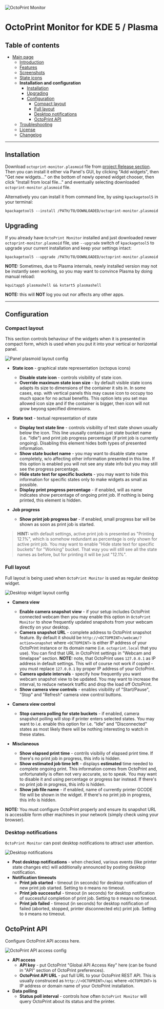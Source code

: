 ![OctoPrint Monitor](img/logo.png)
# OctoPrint Monitor for KDE 5 / Plasma #

## Table of contents ##

 * [Main page](../README.md)
   * [Introduction](../README.md#introduction)
   * [Features](../README.md#features)
   * [Screenshots](../README.md#screenshots)
   * [State icons](states.md)
   * **Installation and configuration**
     * [Installation](#installation)
     * [Upgrading](#upgrading)
     * [Configuration](#configuration)
       * [Compact layout](#compact-layout)
       * [Full layout](#full-layout)
       * [Desktop notifications](#desktop-notifications)
       * [OctoPrint API](#octoprint-api)
   * [Troubleshooting](troubles.md)
   * [License](../README.md/#license)
   * [Changelog](../CHANGES.md)

---

## Installation ##

Download `octoprint-monitor.plasmoid` file from
[project Release section](https://github.com/MarcinOrlowski/octoprint-monitor/releases).
Then you can install it either via Panel's GUI, by clicking "Add widgets", then "Get new widgets..."
on the bottom of newly opened widget chooser, then click "Install from local file..." and eventually
selecting downloaded `octoprint-monitor.plasmoid` file.

Alternatively you can install it from command line, by using `kpackagetool5` in your terminal:

    kpackagetool5 --install /PATH/TO/DOWNLOADED/octoprint-monitor.plasmoid 

## Upgrading ##

If you already have `OctoPrint Monitor` installed and just downloaded newer `octoprint-monitor.plasmoid` file,
use `--upgrade` switch of `kpackagetool5` to upgrade your current installation and keep your settings intact:

    kpackagetool5 --upgrade /PATH/TO/DOWNLOADED/octoprint-monitor.plasmoid

**NOTE:** Sometimes, due to Plasma internals, newly installed version may not be instantly seen working,
so you may want to convince Plasma by doing manual reload:

    kquitapp5 plasmashell && kstart5 plasmashell
    
**NOTE:** this will **NOT** log you out nor affects any other apps. 

---

## Configuration ##

### Compact layout ###

This section controls behaviour of the widgets when it is presented in compact form, which is 
used when you put it into your vertical or horizontal panel.

![Panel plasmoid layout config](img/config-compact.png)

 - **State icon** - graphical state representation (octopus icons)
   - **Disable state icon** - controls visibility of state icon. 
   - **Override maximum state icon size** - by default visible state icons adapts its size to
     dimensions of the container it sits in. In some cases, esp. with vertical panels this may
     cause icon to occupy too much space for no actual benefits. This option lets you set
     max allowed icon size and if the container is bigger, then icon will not grow beyong
     specified dimensions.

- **State text** - textual representation of state
  - **Display text state line** - controls visibility of text state shown usually below the icon.
    This line ususally contains just state bucket name (i.e. "Idle") and print job progress
    percentage (if print job is currently ongoing). Disabling this element hides both types
    of presented information.
  - **Show state bucket name** - you may want to disable state name completely, w/o affecting
    other information presented in this line. If this option is enabled you will not see any
    state info but you may still see the progress percentage.
  - **Hide state text for specific buckets** - you may want to hide this information
    for specific states only to make widgets as small as possible.
  - **Display print progress percentage** - if enabled, will as name indicates show
    percentage of ongoing print job. If nothing is being printed, this element is hidden.

- **Job progress**
  - **Show print job progress bar** - if enabled, small progress bar will be shown as
    soon as print job is started.

> **HINT:** with default settings, active print job is presented as "Printing 12.1%",
> which is somehow redundant as percentage is only shown for active print job. You may
> want to enable "Hide state text for specific buckets" for "Working" bucket. That way
> you will still see all the state names as before, but for printing it will be just
> "12.1%".
  
### Full layout ###

Full layout is being used when `OctoPrint Monitor` is used as regular desktop widget.

![Desktop widget layout config](img/config-full.png)

 - **Camera view**
   - **Enable camera snapshot view** - if your setup includes OctoPrint connected webcam
     then you may enable this option in `OctoPrint Monitor` to show frequently updated
     snapshots from your webcam directly on your desktop.
   - **Camera snapshot URL** - complete address to OctoPrint snapshot feature. By default
     it should be `http://<OCTOPRINT>/webcam/?action=snapshot` where `<OCTOPRINT>` is either
     IP address of your OctoPrint instance or its domain name (i.e. `octoprint.local` that
     you use). You can find that URL in OctoPrint settings in "Webcam and timelapse" section.
     **NOTE:** note, that OctoPrint uses `127.0.0.1` as IP address in default settings. This
     will of course not work if copied - you must replace `127.0.0.1` by proper IP address
     of your OctoPrint.
   - **Camera update intervals** - specify how frequently you want webcam snapshot view
     to be updated. You may want to increase the interval, to reduce network traffic and
     drop the load off OctoPrint.
   - **Show camera view controls** - enables visibility of "Start/Pause", "Stop" and 
     "Refresh" camera view control buttons.

 - **Camera view control**
   - **Stop camera polling for state buckets** - if enabled, camera snapshot polling
     will stop if printer enters selected states. You may want to i.e. enable this
     option for i.e. "Idle" and "Disconnected" states as most likely there will be nothing
     interesting to watch in these states.  
 - **Misclaneous**
   - **Show elapsed print time** - contrils visibiliy of elapsed print time. If there's
     no print job in progress, this info is hidden.
   - **Show estimated job time left** - displays **estimated** time needed to complete
     ongoing print. This information comes from OctoPrint and, unfortunatelly is often
     not very accurate, so to speak. You may want to disable it and using percentage
     or progress bar instead. If there's no print job in progress, this info is hidden.
   - **Show job file name** - if enabled, name of currently printer GCODE file will
     be shown in the widget. If there's no print job in progress, this info is hidden.
   
 **NOTE:** You must configure OctoPrint properly and ensure its snapshot URL is accessible
 form other machines in your network (simply check using your browser).   

### Desktop notifications ###

`OctoPrint Monitor` can post desktop notifications to attract user attention. 

![Desktop notifications](img/config-notifications.png)

 - **Post desktop notifications** - when checked, various events (like printer state changes etc)
   will additionally announced by posting desktop notification.
 - **Notification timeouts**
   - **Print job started** - timeout (in seconds) for desktop notification of new print job started. 
     Setting to `0` means no timeout.
   - **Print job successful** - timeout (in seconds) for desktop notification of successful completion
     of print job. Setting to `0` means no timeout.
   - **Print job failed** - timeout (in seconds) for desktop notification of failed (aborted, stopped,
     printer disconnected etc) print job. Setting to `0` means no timeout.

## OctoPrint API ##

Configure OctoPrint API access here.

![OctoPrint API access config](img/config-api.png)

 - **API access**
   - **API key** - put OctoPrint "Global API Access Key" here (can be found in "API"
     section of OctoPrint preferences).
   - **OctoPrint API URL** - put full URL to your OctoPrint REST API. This is usually
     construced as `http://<OCTOPRINT>/api` where `<OCTOPRINT>` is IP address or domain
     name of your OctoPrint installation.
 - **Data polling**
   - **Status poll interval** - controls how often `OctoPrint Monitor` will query
     OctoPrint about its status and the printer. 

